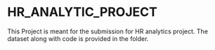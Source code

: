 # HR_ANALYTIC_PROJECT
This Project is meant for the submission for HR analytics project. The dataset along with code is provided in the folder.
